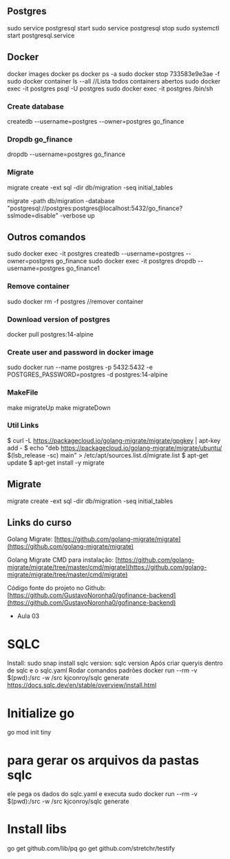 
## Postgres
sudo service postgresql start
sudo service postgresql stop
sudo systemctl start postgresql.service

## Docker 
docker images
docker ps
docker ps -a
sudo docker stop 733583e9e3ae -f
sudo docker container  ls --all //Lista todos containers abertos
sudo docker exec -it postgres psql -U postgres
sudo docker exec -it postgres /bin/sh

  ### Create database
   createdb --username=postgres --owner=postgres go_finance

  ### Dropdb go_finance
  dropdb --username=postgres go_finance

### Migrate
migrate create -ext sql -dir db/migration -seq initial_tables

migrate -path db/migration -database "postgresql://postgres:postgres@localhost:5432/go_finance?sslmode=disable" -verbose up

## Outros comandos
sudo docker exec -it postgres createdb --username=postgres --owner=postgres go_finance
sudo docker exec -it postgres dropdb --username=postgres  go_finance1

### Remove container
sudo docker rm -f postgres //remover container

### Download version of postgres
docker pull postgres:14-alpine

### Create user and password in docker image
sudo docker run --name postgres -p 5432:5432 -e POSTGRES_PASSWORD=postgres -d postgres:14-alpine

### MakeFile
make migrateUp
make migrateDown

### Util Links
$ curl -L https://packagecloud.io/golang-migrate/migrate/gpgkey | apt-key add -
$ echo "deb https://packagecloud.io/golang-migrate/migrate/ubuntu/ $(lsb_release -sc) main" > /etc/apt/sources.list.d/migrate.list
$ apt-get update
$ apt-get install -y migrate

## Migrate
migrate create -ext sql -dir db/migration -seq initial_tables

## Links do curso

Golang Migrate: [https://github.com/golang-migrate/migrate](https://github.com/golang-migrate/migrate)

Golang Migrate CMD para instalação: [https://github.com/golang-migrate/migrate/tree/master/cmd/migrate](https://github.com/golang-migrate/migrate/tree/master/cmd/migrate)

Código fonte do projeto no Github: [https://github.com/GustavoNoronha0/gofinance-backend](https://github.com/GustavoNoronha0/gofinance-backend)


- Aula 03
# SQLC
Install: sudo snap install sqlc
version: sqlc version
Após criar queryis dentro de sqlc e o sqlc.yaml
Rodar comandos padrões
docker run --rm -v $(pwd):/src -w /src kjconroy/sqlc generate
https://docs.sqlc.dev/en/stable/overview/install.html

# Initialize go
go mod init tiny


# para gerar os arquivos da pastas sqlc
ele pega os dados do sqlc.yaml e executa
  sudo docker run --rm -v $(pwd):/src -w /src kjconroy/sqlc generate


# Install libs
go get github.com/lib/pq
go get github.com/stretchr/testify